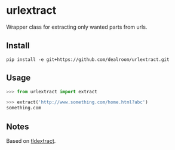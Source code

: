 # urlextract
Wrapper class for extracting only wanted parts from urls.

## Install
`pip install -e git+https://github.com/dealroom/urlextract.git`

## Usage
```python
>>> from urlextract import extract

>>> extract('http://www.something.com/home.html?abc')
something.com
```

## Notes

Based on [tldextract](https://github.com/john-kurkowski/tldextract).